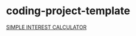 # coding-project-template
[SIMPLE INTEREST CALCULATOR](https://prayagkirad.github.io/vftvk-Simple-Interest-Calculator/)
